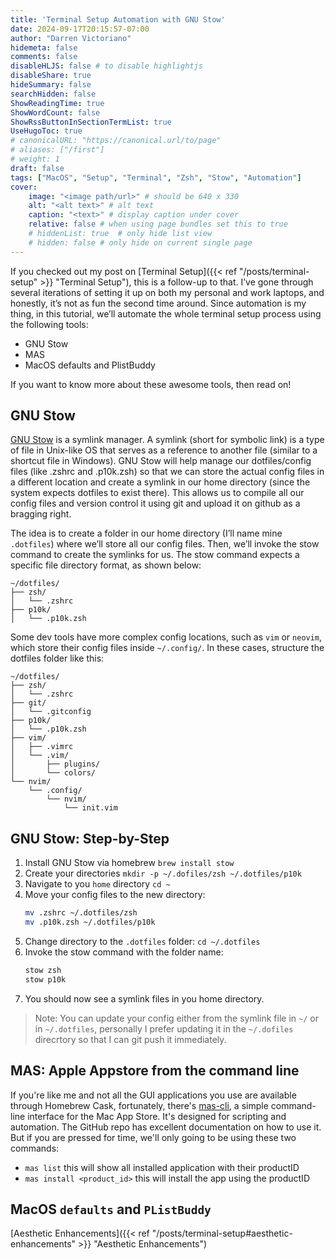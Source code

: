 ```yaml
---
title: 'Terminal Setup Automation with GNU Stow'
date: 2024-09-17T20:15:57-07:00
author: "Darren Victoriano"
hidemeta: false
comments: false
disableHLJS: false # to disable highlightjs
disableShare: true
hideSummary: false
searchHidden: false
ShowReadingTime: true
ShowWordCount: false
ShowRssButtonInSectionTermList: true
UseHugoToc: true
# canonicalURL: "https://canonical.url/to/page"
# aliases: ["/first"]
# weight: 1
draft: false
tags: ["MacOS", "Setup", "Terminal", "Zsh", "Stow", "Automation"]
cover:
    image: "<image path/url>" # should be 640 x 330
    alt: "<alt text>" # alt text
    caption: "<text>" # display caption under cover
    relative: false # when using page bundles set this to true
    # hiddenList: true  # only hide list view
    # hidden: false # only hide on current single page
---
```

If you checked out my post on [Terminal Setup]({{< ref "/posts/terminal-setup" >}} "Terminal Setup"), this is a follow-up to that. I’ve gone through several iterations of setting it up on both my personal and work laptops, and honestly, it’s not as fun the second time around. Since automation is my thing, in this tutorial, we’ll automate the whole terminal setup process using the following tools:
* GNU Stow
* MAS
* MacOS defaults and PlistBuddy

If you want to know more about these awesome tools, then read on!

## GNU Stow
[GNU Stow](https://www.gnu.org/software/stow/) is a symlink manager. A symlink (short for symbolic link) is a type of file in Unix-like OS that serves as a reference to another file (similar to a shortcut file in Windows). GNU Stow will help manage our dotfiles/config files (like .zshrc and .p10k.zsh) so that we can store the actual config files in a different location and create a symlink in our home directory (since the system expects dotfiles to exist there). This allows us to compile all our config files and version control it using git and upload it on github as a bragging right.

The idea is to create a folder in our home directory (I’ll name mine `.dotfiles`) where we’ll store all our config files. Then, we’ll invoke the stow command to create the symlinks for us. The stow command expects a specific file directory format, as shown below:
```
~/dotfiles/
├── zsh/
│   └── .zshrc
├── p10k/
│   └── .p10k.zsh
```

Some dev tools have more complex config locations, such as `vim` or `neovim`, which store their config files inside `~/.config/`. In these cases, structure the dotfiles folder like this:
```
~/dotfiles/
├── zsh/
│   └── .zshrc
├── git/
│   └── .gitconfig
├── p10k/
│   └── .p10k.zsh
├── vim/
│   ├── .vimrc
│   └── .vim/
│       ├── plugins/
│       └── colors/
└── nvim/
    └── .config/
        └── nvim/
            └── init.vim
```

## GNU Stow: Step-by-Step
1. Install GNU Stow via homebrew `brew install stow`
2. Create your directories `mkdir -p ~/.dofiles/zsh ~/.dotfiles/p10k`
3. Navigate to you `home` directory `cd ~`
4. Move your config files to the new directory:
    ```bash
	mv .zshrc ~/.dotfiles/zsh
	mv .p10k.zsh ~/.dotfiles/p10k
    ```
5. Change directory to the `.dotfiles` folder: `cd ~/.dotfiles`
6. Invoke the stow command with the folder name:
	```bash
	stow zsh
	stow p10k
	```
7.  You should now see a symlink files in you home directory.
>Note: You can update your config either from the symlink file in `~/` or in `~/.dotfiles`, personally I prefer updating it in the `~/.dofiles` direcrtory so that I can git push it immediately.

## MAS: Apple Appstore from the command line
If you're like me and not all the GUI applications you use are available through Homebrew Cask, fortunately, there's [mas-cli](https://github.com/mas-cli/mas), a simple command-line interface for the Mac App Store. It's designed for scripting and automation. The GitHub repo has excellent documentation on how to use it. But if you are pressed for time, we'll only going to be using these two commands:
* `mas list` this will show all installed application with their productID
* `mas install <product_id>` this will install the app using the productID

## MacOS `defaults` and `PListBuddy`

[Aesthetic Enhancements]({{< ref "/posts/terminal-setup#aesthetic-enhancements" >}} "Aesthetic Enhancements")